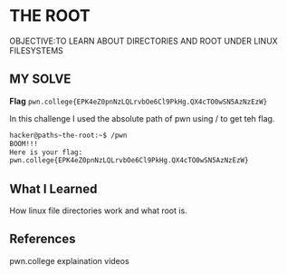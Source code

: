 # THE ROOT
OBJECTIVE:TO LEARN ABOUT DIRECTORIES AND ROOT UNDER LINUX FILESYSTEMS
## MY SOLVE
**Flag** `pwn.college{EPK4eZ0pnNzLQLrvbOe6Cl9PkHg.QX4cTO0wSN5AzNzEzW}`

In this challenge I used the absolute path of pwn using / to get teh flag.
```bash
hacker@paths~the-root:~$ /pwn
BOOM!!!
Here is your flag:
pwn.college{EPK4eZ0pnNzLQLrvbOe6Cl9PkHg.QX4cTO0wSN5AzNzEzW}
```
## What I Learned
How linux file directories work and what root is.
## References
pwn.college explaination videos
